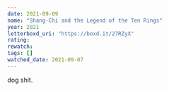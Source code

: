 ```yaml
---
date: 2021-09-09
name: "Shang-Chi and the Legend of the Ten Rings"
year: 2021
letterboxd_uri: "https://boxd.it/27RZyX"
rating: 
rewatch: 
tags: []
watched_date: 2021-09-07
---
```


dog shit.
